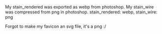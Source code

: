 My stain_rendered was exported as webp from photoshop. My stain_wire was compressed from png in photoshop.
stain_rendered: webp, stain_wire: png

Forgot to make my favicon an svg file, it's a png :/
